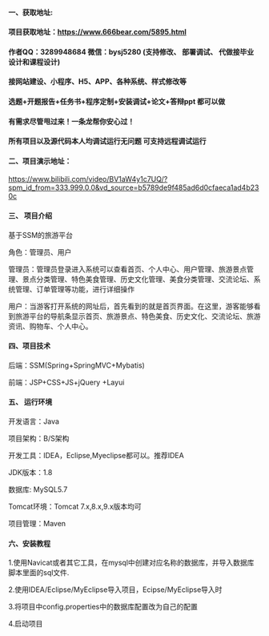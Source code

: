 

#### 一、获取地址:
#### 项目获取地址：https://www.666bear.com/5895.html
#### 作者QQ：3289948684 微信：bysj5280 (支持修改、 部署调试、 代做接毕业设计和课程设计)
#### 接网站建设、小程序、H5、APP、各种系统、样式修改等
#### 选题+开题报告+任务书+程序定制+安装调试+论文+答辩ppt 都可以做
#### 有需求尽管甩过来！一条龙帮你安心过！
#### 所有项目以及源代码本人均调试运行无问题 可支持远程调试运行


#### 二、项目演示地址：

https://www.bilibili.com/video/BV1aW4y1c7UQ/?spm_id_from=333.999.0.0&vd_source=b5789de9f485ad6d0cfaeca1ad4b230c

#### 三、 项目介绍
基于SSM的旅游平台

角色：管理员、用户

管理员：管理员登录进入系统可以查看首页、个人中心、用户管理、旅游景点管理、景点分类管理、特色美食管理、历史文化管理、美食分类管理、交流论坛、系统管理、订单管理等功能，进行详细操作

用户：当游客打开系统的网址后，首先看到的就是首页界面。在这里，游客能够看到旅游平台的导航条显示首页、旅游景点、特色美食、历史文化、交流论坛、旅游资讯、购物车、个人中心。

#### 四、项目技术

后端：SSM(Spring+SpringMVC+Mybatis)

前端：JSP+CSS+JS+jQuery +Layui

#### 五、 运行环境
开发语言：Java

项目架构：B/S架构

开发工具：IDEA，Eclipse,Myeclipse都可以。推荐IDEA

JDK版本：1.8

数据库: MySQL5.7

Tomcat环境：Tomcat 7.x,8.x,9.x版本均可

项目管理：Maven



#### 六、安装教程

1.使用Navicat或者其它工具，在mysql中创建对应名称的数据库，并导入数据库脚本里面的sql文件.

2.使用IDEA/Eclipse/MyEclipse导入项目，Ecipse/MyEclipse导入时

3.将项目中config.properties中的数据库配置改为自己的配置

4.启动项目






